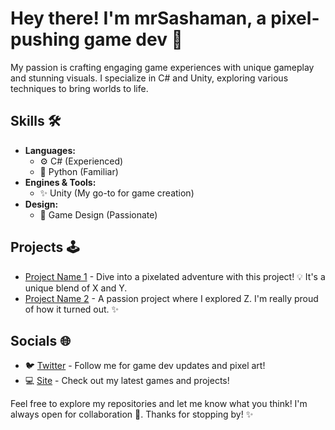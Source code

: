# Hey there! I'm mrSashaman, a pixel-pushing game dev 👾

My passion is crafting engaging game experiences with unique gameplay and stunning visuals. I specialize in C# and Unity, exploring various techniques to bring worlds to life.

## Skills 🛠️

- **Languages:**
    - ⚙️ C# (Experienced)
    - 🐍 Python (Familiar)
- **Engines & Tools:**
    - ✨ Unity (My go-to for game creation)
- **Design:**
    - 🎨 Game Design (Passionate)
   

## Projects 🕹️

- [Project Name 1](link-to-repo-1) - Dive into a pixelated adventure with this project! 💡 It's a unique blend of X and Y.
- [Project Name 2](link-to-repo-2) - A passion project where I explored Z. I'm really proud of how it turned out. ✨

## Socials 🌐

- 🐦 [Twitter](https://x.com/MrSashaman) - Follow me for game dev updates and pixel art!
- 💻 [Site](https://steelfoxgames.fun/) - Check out my latest games and projects!

Feel free to explore my repositories and let me know what you think! I'm always open for collaboration 👾. Thanks for stopping by! ✨
